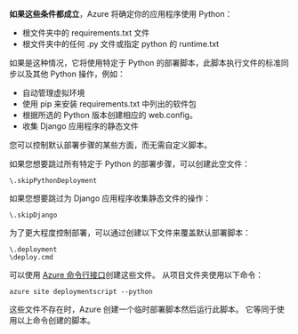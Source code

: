 **如果这些条件都成立**，Azure 将确定你的应用程序使用 Python：

* 根文件夹中的 requirements.txt 文件
* 根文件夹中的任何 .py 文件或指定 python 的 runtime.txt

如果是这种情况，它将使用特定于 Python 的部署脚本，此脚本执行文件的标准同步以及其他 Python 操作，例如：

* 自动管理虚拟环境
* 使用 pip 来安装 requirements.txt 中列出的软件包
* 根据所选的 Python 版本创建相应的 web.config。
* 收集 Django 应用程序的静态文件

您可以控制默认部署步骤的某些方面，而无需自定义脚本。

如果您想要跳过所有特定于 Python 的部署步骤，可以创建此空文件：

    \.skipPythonDeployment

如果您想要跳过为 Django 应用程序收集静态文件的操作：

    \.skipDjango 

为了更大程度控制部署，可以通过创建以下文件来覆盖默认部署脚本：

    \.deployment
    \deploy.cmd

可以使用 [Azure 命令行接口][Azure command-line interface]创建这些文件。  从项目文件夹使用以下命令：

    azure site deploymentscript --python

这些文件不存在时，Azure 创建一个临时部署脚本然后运行此脚本。  它等同于使用以上命令创建的脚本。

[Azure command-line interface]: /downloads/